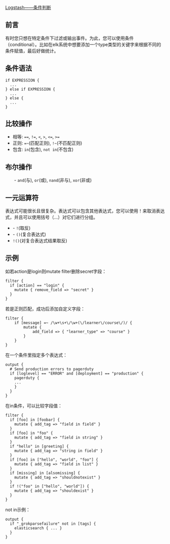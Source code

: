 [Logstash——条件判断](https://www.cnblogs.com/caoweixiong/p/12579608.html)

 

## 前言

有时您只想在特定条件下过滤或输出事件。为此，您可以使用条件（conditional）。比如在elk系统中想要添加一个type类型的关键字来根据不同的条件赋值，最后好做统计。

 

## 条件语法

```
if EXPRESSION {
  ...
} else if EXPRESSION {
  ...
} else {
  ...
}
```



## 比较操作

- 相等: `==`, `!=`, `<`, `>`, `<=`, `>=`
- 正则: `=~`(匹配正则), `!~`(不匹配正则)
- 包含: `in`(包含), `not in`(不包含)

 

## 布尔操作

　　- `and`(与), `or`(或), `nand`(非与), `xor`(非或)

 

## 一元运算符

表达式可能很长且很复杂。表达式可以包含其他表达式，您可以使用！来取消表达式，并且可以使用括号（...）对它们进行分组。

- \- `!`(取反)
- \- `()`(复合表达式)
- `!()`(对复合表达式结果取反)

 

## 示例

如若action是login则mutate filter删除secret字段：

```
filter {
  if [action] == "login" {
    mutate { remove_field => "secret" }
  }
}
```

若是正则匹配，成功后添加自定义字段：

```
filter {
    if [message] =~ /\w+\s+\/\w+(\/learner\/course\/)/ {
        mutate {
            add_field => { "learner_type" => "course" }
        }
    }
}
```

在一个条件里指定多个表达式：

```
output {
  # Send production errors to pagerduty
  if [loglevel] == "ERROR" and [deployment] == "production" {
    pagerduty {
    ...
    }
  }
}
```

在in条件，可以比较字段值：

```
filter {
  if [foo] in [foobar] {
    mutate { add_tag => "field in field" }
  }
  if [foo] in "foo" {
    mutate { add_tag => "field in string" }
  }
  if "hello" in [greeting] {
    mutate { add_tag => "string in field" }
  }
  if [foo] in ["hello", "world", "foo"] {
    mutate { add_tag => "field in list" }
  }
  if [missing] in [alsomissing] {
    mutate { add_tag => "shouldnotexist" }
  }
  if !("foo" in ["hello", "world"]) {
    mutate { add_tag => "shouldexist" }
  }
}
```

not in示例：

```
output {
  if "_grokparsefailure" not in [tags] {
    elasticsearch { ... }
  }
}
```